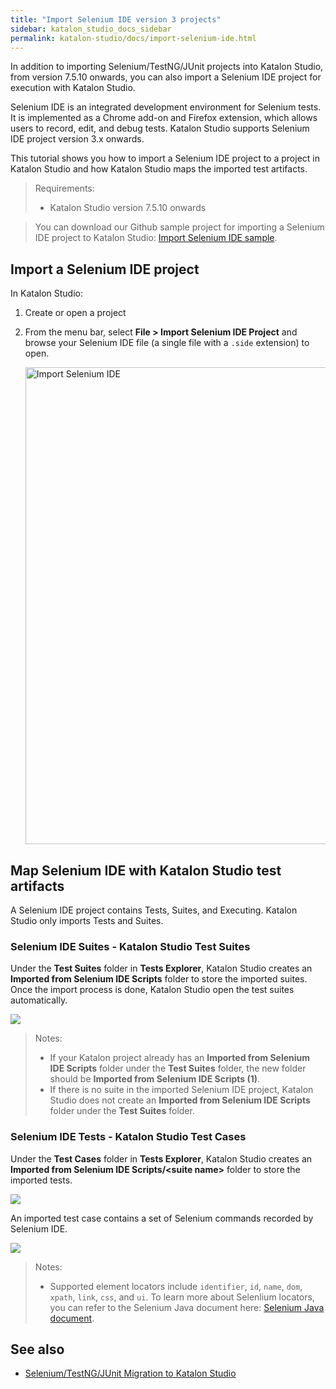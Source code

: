 ```yaml
---
title: "Import Selenium IDE version 3 projects"
sidebar: katalon_studio_docs_sidebar
permalink: katalon-studio/docs/import-selenium-ide.html
---
```


In addition to importing Selenium/TestNG/JUnit projects into Katalon Studio, from version 7.5.10 onwards, you can also import a Selenium IDE project for execution with Katalon Studio.

Selenium IDE is an integrated development environment for Selenium tests. It is implemented as a Chrome add-on and Firefox extension, which allows users to record, edit, and debug tests. Katalon Studio supports Selenium IDE project version 3.x onwards. 

This tutorial shows you how to import a Selenium IDE project to a project in Katalon Studio and how Katalon Studio maps the imported test artifacts. 

> Requirements:
> * Katalon Studio version 7.5.10 onwards

> You can download our Github sample project for importing a Selenium IDE project to Katalon Studio: [Import Selenium IDE sample](https://github.com/katalon-studio-samples/import-selenium-ide-sample).
## Import a Selenium IDE project

In Katalon Studio:

1. Create or open a project
2. From the menu bar, select **File > Import Selenium IDE Project** and browse your Selenium IDE file (a single file with a `.side` extension) to open. 

   <img src="https://github.com/katalon-studio/docs-images/raw/master/katalon-studio/docs/import-selenium-ide/selenium-ide.png" width=763 alt="Import Selenium IDE">

## Map Selenium IDE with Katalon Studio test artifacts

A Selenium IDE project contains Tests, Suites, and Executing. Katalon Studio only imports Tests and Suites.

### Selenium IDE Suites - Katalon Studio Test Suites

Under the **Test Suites** folder in **Tests Explorer**, Katalon Studio creates an **Imported from Selenium IDE Scripts** folder to store the imported suites. Once the import process is done, Katalon Studio open the test suites automatically.

<img src="https://github.com/katalon-studio/docs-images/raw/master/katalon-studio/docs/import-selenium-ide/test-suites.png">

> Notes:
> * If your Katalon project already has an **Imported from Selenium IDE Scripts** folder under the **Test Suites** folder, the new folder should be **Imported from Selenium IDE Scripts (1)**.
> * If there is no suite in the imported Selenium IDE project, Katalon Studio does not create an **Imported from Selenium IDE Scripts** folder under the **Test Suites** folder.

### Selenium IDE Tests - Katalon Studio Test Cases

Under the **Test Cases** folder in **Tests Explorer**, Katalon Studio creates an **Imported from Selenium IDE Scripts/&lt;suite name&gt;** folder to store the imported tests.

<img src="https://github.com/katalon-studio/docs-images/raw/master/katalon-studio/docs/import-selenium-ide/test-cases.png">

An imported test case contains a set of Selenium commands recorded by Selenium IDE.

<img src="https://github.com/katalon-studio/docs-images/raw/master/katalon-studio/docs/import-selenium-ide/test.png">

> Notes:
> * Supported element locators include `identifier`, `id`, `name`, `dom`, `xpath`, `link`, `css`, and `ui`. To learn more about Selenlium locators, you can refer to the Selenium Java document here: [Selenium Java document](https://www.selenium.dev/selenium/docs/api/java/org/openqa/selenium/support/locators/package-summary.html).

## See also

* [Selenium/TestNG/JUnit Migration to Katalon Studio](https://docs.katalon.com/katalon-studio/docs/selenium-testng-junit-migration.html)
